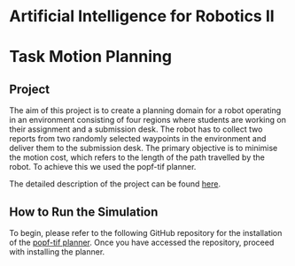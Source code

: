 Artificial Intelligence for Robotics II
===================================================
Task Motion Planning
=============================================================

Project
-------------------

The aim of this project is to create a planning domain for a robot operating in an environment consisting of four regions where students are working on their assignment and a submission desk. The robot has to collect two reports from two randomly selected waypoints in the environment and deliver them to the submission desk. The primary objective is to minimise the motion cost, which refers to the length of the path travelled by the robot. To achieve this we used the popf-tif planner.

The detailed description of the project can be found [here]([https://github.com/manudelu/AI4RO2_Assignment1/blob/4b65f4def3a06bee1da9225ee677f50f3b1c2d07/Assignment1_AI4RO2.pdf](https://github.com/claudioDema99/AIRO2_SecondAssignment/blob/fd27aa0b31b7d55b18e724b2f170c827d9e9a9a4/Assignment2.pdf)https://github.com/claudioDema99/AIRO2_SecondAssignment/blob/fd27aa0b31b7d55b18e724b2f170c827d9e9a9a4/Assignment2.pdf).

How to Run the Simulation
-------------------

To begin, please refer to the following GitHub repository for the installation of the [popf-tif planner](https://github.com/popftif/popf-tif). Once you have accessed the repository, proceed with installing the planner.

